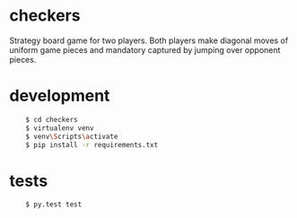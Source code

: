 # checkers

Strategy board game for two players.
Both players make diagonal moves of uniform game pieces and mandatory captured by jumping over opponent pieces.

# development
```sh
    $ cd checkers
    $ virtualenv venv
    $ venv\Scripts\activate
    $ pip install -r requirements.txt
```

# tests
```sh
    $ py.test test
```

